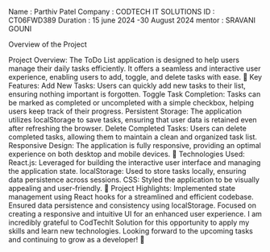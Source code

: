 Name : Parthiv Patel
Company : CODTECH IT SOLUTIONS
ID : CT06FWD389
Duration : 15 june 2024 -30 August 2024
mentor : SRAVANI GOUNI

Overview of the Project

 Project Overview: The ToDo List application is designed to help users manage their daily tasks efficiently. It offers a seamless and interactive user experience, enabling users to add, toggle, and delete tasks with ease.
🔹 Key Features:
Add New Tasks: Users can quickly add new tasks to their list, ensuring nothing important is forgotten.
Toggle Task Completion: Tasks can be marked as completed or uncompleted with a simple checkbox, helping users keep track of their progress.
Persistent Storage: The application utilizes localStorage to save tasks, ensuring that user data is retained even after refreshing the browser.
Delete Completed Tasks: Users can delete completed tasks, allowing them to maintain a clean and organized task list.
Responsive Design: The application is fully responsive, providing an optimal experience on both desktop and mobile devices.
🔹 Technologies Used:
React.js: Leveraged for building the interactive user interface and managing the application state.
localStorage: Used to store tasks locally, ensuring data persistence across sessions.
CSS: Styled the application to be visually appealing and user-friendly.
🔹 Project Highlights:
Implemented state management using React hooks for a streamlined and efficient codebase.
Ensured data persistence and consistency using localStorage.
Focused on creating a responsive and intuitive UI for an enhanced user experience.
I am incredibly grateful to CodTechIt Solution for this opportunity to apply my skills and learn new technologies. Looking forward to the upcoming tasks and continuing to grow as a developer! 🚀


